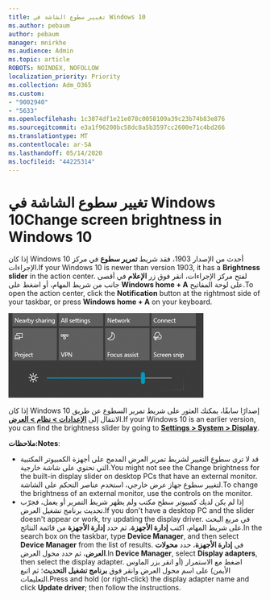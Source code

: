 ```yaml
---
title: تغيير سطوع الشاشة في Windows 10
ms.author: pebaum
author: pebaum
manager: mnirkhe
ms.audience: Admin
ms.topic: article
ROBOTS: NOINDEX, NOFOLLOW
localization_priority: Priority
ms.collection: Adm_O365
ms.custom:
- "9002940"
- "5633"
ms.openlocfilehash: 1c3074df1e21e078c0058109a39c23b74b83e876
ms.sourcegitcommit: e3a1f96200bc58dc8a5b3597cc2600e71c4bd266
ms.translationtype: MT
ms.contentlocale: ar-SA
ms.lasthandoff: 05/14/2020
ms.locfileid: "44225314"
---
```

# <a name="change-screen-brightness-in-windows-10"></a><span data-ttu-id="1005c-102">تغيير سطوع الشاشة في Windows 10</span><span class="sxs-lookup"><span data-stu-id="1005c-102">Change screen brightness in Windows 10</span></span>

<span data-ttu-id="1005c-103">إذا كان Windows 10 أحدث من الإصدار 1903، فقد شريط **تمرير سطوع** في مركز الإجراءات.</span><span class="sxs-lookup"><span data-stu-id="1005c-103">If your Windows 10 is newer than version 1903, it has a **Brightness slider** in the action center.</span></span> <span data-ttu-id="1005c-104">لفتح مركز الإجراءات، انقر فوق زر **الإعلام** في أقصى جانب من شريط المهام، أو اضغط على **Windows home + A** على لوحة المفاتيح.</span><span class="sxs-lookup"><span data-stu-id="1005c-104">To open the action center, click the **Notification** button at the rightmost side of your taskbar, or press **Windows home + A** on your keyboard.</span></span>

![شريط تمرير السطوع](media/brightness-slider.png)

<span data-ttu-id="1005c-106">إذا كان Windows 10 إصدارًا سابقًا، يمكنك العثور على شريط تمرير السطوع عن طريق الانتقال إلى **[الإعدادات > نظام > العرض](ms-settings:display?activationSource=GetHelp)**.</span><span class="sxs-lookup"><span data-stu-id="1005c-106">If your Windows 10 is an earlier version, you can find the brightness slider by going to **[Settings > System > Display](ms-settings:display?activationSource=GetHelp)**.</span></span>

<span data-ttu-id="1005c-107">**ملاحظات:**</span><span class="sxs-lookup"><span data-stu-id="1005c-107">**Notes**:</span></span>

- <span data-ttu-id="1005c-108">قد لا ترى سطوع التغيير لشريط تمرير العرض المدمج على أجهزة الكمبيوتر المكتبية التي تحتوي على شاشة خارجية.</span><span class="sxs-lookup"><span data-stu-id="1005c-108">You might not see the Change brightness for the built-in display slider on desktop PCs that have an external monitor.</span></span> <span data-ttu-id="1005c-109">لتغيير سطوع جهاز عرض خارجي، استخدم عناصر التحكم على الشاشة.</span><span class="sxs-lookup"><span data-stu-id="1005c-109">To change the brightness of an external monitor, use the controls on the monitor.</span></span>
- <span data-ttu-id="1005c-110">إذا لم يكن لديك كمبيوتر سطح مكتب ولم يظهر شريط التمرير أو يعمل، فجرّب تحديث برنامج تشغيل العرض.</span><span class="sxs-lookup"><span data-stu-id="1005c-110">If you don't have a desktop PC and the slider doesn't appear or work, try updating the display driver.</span></span> <span data-ttu-id="1005c-111">في مربع البحث على شريط المهام، اكتب **إدارة الأجهزة**، ثم حدد **إدارة الأجهزة** من قائمة النتائج.</span><span class="sxs-lookup"><span data-stu-id="1005c-111">In the search box on the taskbar, type **Device Manager**, and then select **Device Manager** from the list of results.</span></span> <span data-ttu-id="1005c-112">في **إدارة الأجهزة**، حدد **محولات العرض**، ثم حدد محول العرض.</span><span class="sxs-lookup"><span data-stu-id="1005c-112">In **Device Manager**, select **Display adapters**, then select the display adapter.</span></span> <span data-ttu-id="1005c-113">اضغط مع الاستمرار (أو انقر بزر الماوس الأيمن) على اسم محول العرض وانقر فوق **برنامج تشغيل التحديث**؛ ثم اتبع التعليمات.</span><span class="sxs-lookup"><span data-stu-id="1005c-113">Press and hold (or right-click) the display adapter name and click **Update driver**; then follow the instructions.</span></span>
